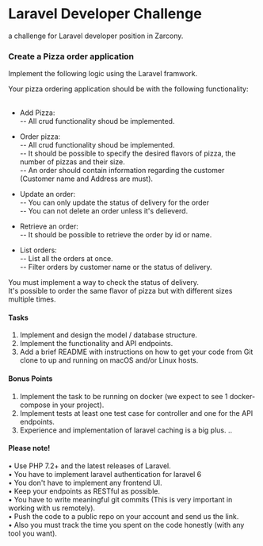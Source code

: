 # Laravel Developer Challenge
a challenge for Laravel developer position in Zarcony.


### Create a Pizza order application

Implement the following logic using the Laravel framwork.

Your pizza ordering application should be with the following functionality:
 <br/> <br/>
- Add Pizza: <br/>
-- All crud functionality shoud be implemented. <br/>

- Order pizza: <br/>
-- All crud functionality shoud be implemented. <br/>
-- It should be possible to specify the desired flavors of pizza, the number of pizzas and their size. <br/>
-- An order should contain information regarding the customer (Customer name and Address are must). <br/>

- Update an order: <br/>
-- You can only update the status of delivery for the order <br/>
-- You can not delete an order unless it's delieverd. <br/>


- Retrieve an order: <br/>
-- It should be possible to retrieve the order by id or name. <br/>

- List orders: <br/>
-- List all the orders at once. <br/>
-- Filter orders by customer name or the status of delivery. <br/>


You must implement a way to check the status of delivery. <br/>
It's possible to order the same flavor of pizza but with different sizes multiple times. <br/>

#### Tasks
1. Implement and design the model / database structure.
2. Implement the functionality and API endpoints.
3. Add a brief README with instructions on how to get your code from Git clone to up and running on macOS and/or Linux hosts.

#### Bonus Points
1. Implement the task to be running on docker (we expect to see 1 docker-compose in your project).
2. Implement tests at least one test case for controller and one for the API endpoints.
3. Experience and implementation of laravel caching is a big plus. 
..

#### Please note!
• Use PHP 7.2+ and the latest releases of Laravel. <br/>
• You have to implement laravel authentication for laravel 6 <br/>
• You don't have to implement any frontend UI. <br/>
• Keep your endpoints as RESTful as possible. <br/>
• You have to write meaningful git commits (This is very important in working with us remotely). <br/>
• Push the code to a public repo on your account and send us the link.<br/>
• Also you must track the time you spent on the code honestly (with any tool you want).<br/>
